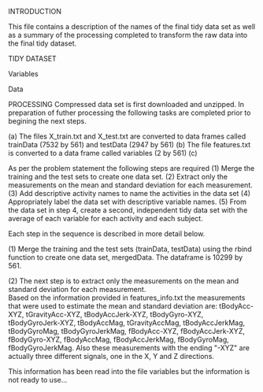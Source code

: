 INTRODUCTION

This file contains a description of the names of the final tidy data set as well as a summary of the processing completed to transform the raw data into the final tidy dataset.

TIDY DATASET

Variables

Data

PROCESSING
Compressed data set is first downloaded and unzipped.  In preparation of futher processing the following tasks are completed  prior to begining the next steps.

(a) The files X_train.txt and X_test.txt are converted to data frames called trainData (7532 by 561) and testData (2947 by 561)
(b) The file features.txt is converted to a data frame called variables (2 by 561)
(c)

As per the problem statement the following steps are required
(1) Merge the training and the test sets to create one data set.
(2) Extract only the measurements on the mean and standard deviation for each measurement. 
(3) Add descriptive activity names to name the activities in the data set
(4) Appropriately label the data set with descriptive variable names. 
(5) From the data set in step 4, create a second, independent tidy data set with the average of each variable for each activity and each subject.

Each step in the sequence is described in more detail below.

(1) Merge the training and the test sets (trainData, testData) using the rbind function to create one data set, mergedData.  The dataframe is 10299 by 561.

(2) The next step is to extract only the measurements on the mean and standard deviation for each measurement.  
Based on the information provided in features_info.txt the measurements that were used to estimate the mean and standard deviation are: tBodyAcc-XYZ, tGravityAcc-XYZ, tBodyAccJerk-XYZ, tBodyGyro-XYZ, tBodyGyroJerk-XYZ, tBodyAccMag, tGravityAccMag, tBodyAccJerkMag, tBodyGyroMag, tBodyGyroJerkMag, fBodyAcc-XYZ, fBodyAccJerk-XYZ, fBodyGyro-XYZ, fBodyAccMag, fBodyAccJerkMag, fBodyGyroMag, fBodyGyroJerkMag.  Also these measurements with the ending "-XYZ" are actually three different signals, one in the X, Y and Z directions. 

This information has been read into the file variables but the information is not ready to use...



